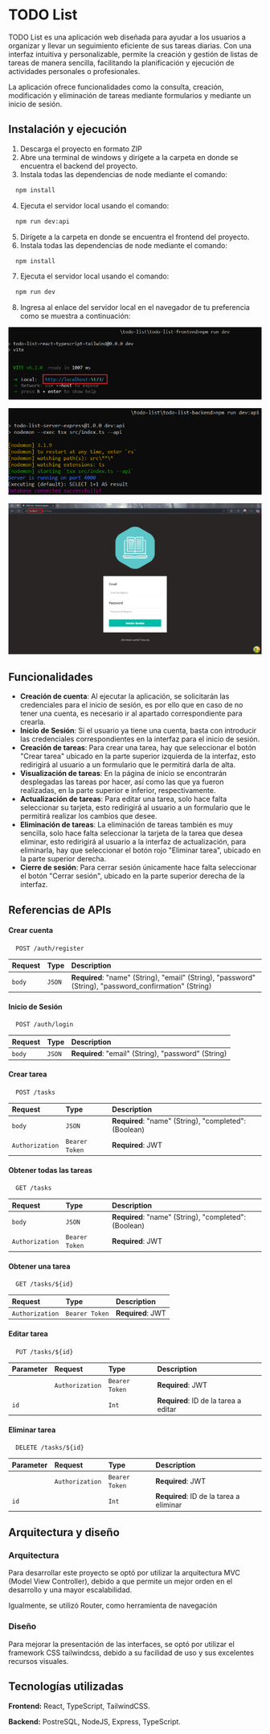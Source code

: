# TODO List

TODO List es una aplicación web diseñada para ayudar a los usuarios a organizar y llevar un seguimiento eficiente de sus tareas diarias. Con una interfaz intuitiva y personalizable, permite la creación y gestión de listas de tareas de manera sencilla, facilitando la planificación y ejecución de actividades personales o profesionales.

La aplicación ofrece funcionalidades como la consulta, creación, modificación y eliminación de tareas mediante formularios y mediante un inicio de sesión.

## Instalación y ejecución

1. Descarga el proyecto en formato ZIP
2. Abre una terminal de windows y dirígete a la carpeta en donde se encuentra el backend del proyecto.
3. Instala todas las dependencias de node mediante el comando:

```bash
  npm install
```

4. Ejecuta el servidor local usando el comando:

```bash
  npm run dev:api
```

5. Dirígete a la carpeta en donde se encuentra el frontend del proyecto.
6. Instala todas las dependencias de node mediante el comando:

```bash
  npm install
```

7. Ejecuta el servidor local usando el comando:

```bash
  npm run dev
```

8. Ingresa al enlace del servidor local en el navegador de tu preferencia como se muestra a continuación:

![App Screenshot](assets/frontend.png)

![App Screenshot](assets/backend.png)

![App Screenshot](assets/login.png)

## Funcionalidades

-   **Creación de cuenta**: Al ejecutar la aplicación, se solicitarán las credenciales para el inicio de sesión, es por ello que en caso de no tener una cuenta, es necesario ir al apartado correspondiente para crearla.
-   **Inicio de Sesión**: Si el usuario ya tiene una cuenta, basta con introducir las credenciales correspondientes en la interfaz para el inicio de sesión.
-   **Creación de tareas**: Para crear una tarea, hay que seleccionar el botón "Crear tarea" ubicado en la parte superior izquierda de la interfaz, esto redirigirá al usuario a un formulario que le permitirá darla de alta.
-   **Visualización de tareas**: En la página de inicio se encontrarán desplegadas las tareas por hacer, así como las que ya fueron realizadas, en la parte superior e inferior, respectivamente.
-   **Actualización de tareas**: Para editar una tarea, solo hace falta seleccionar su tarjeta, esto redirigirá al usuario a un formulario que le permitirá realizar los cambios que desee.
-   **Eliminación de tareas**: La eliminación de tareas también es muy sencilla, solo hace falta seleccionar la tarjeta de la tarea que desea eliminar, esto redirigirá al usuario a la interfaz de actualización, para eliminarla, hay que seleccionar el botón rojo "Eliminar tarea", ubicado en la parte superior derecha.
-   **Cierre de sesión**: Para cerrar sesión únicamente hace falta seleccionar el botón "Cerrar sesión", ubicado en la parte superior derecha de la interfaz.

## Referencias de APIs

#### Crear cuenta

```http
  POST /auth/register
```

| Request | Type   | Description                                                                                            |
| :------ | :----- | :----------------------------------------------------------------------------------------------------- |
| `body`  | `JSON` | **Required**: "name" (String), "email" (String), "password" (String), "password_confirmation" (String) |

#### Inicio de Sesión

```http
  POST /auth/login
```

| Request | Type   | Description                                         |
| :------ | :----- | :-------------------------------------------------- |
| `body`  | `JSON` | **Required**: "email" (String), "password" (String) |

#### Crear tarea

```http
  POST /tasks
```

| Request         | Type           | Description                                           |
| :-------------- | :------------- | :---------------------------------------------------- |
| `body`          | `JSON`         | **Required**: "name" (String), "completed": (Boolean) |
| `Authorization` | `Bearer Token` | **Required**: JWT                                     |

#### Obtener todas las tareas

```http
  GET /tasks
```

| Request         | Type           | Description                                           |
| :-------------- | :------------- | :---------------------------------------------------- |
| `body`          | `JSON`         | **Required**: "name" (String), "completed": (Boolean) |
| `Authorization` | `Bearer Token` | **Required**: JWT                                     |

#### Obtener una tarea

```http
  GET /tasks/${id}
```

| Request         | Type           | Description       |
| :-------------- | :------------- | :---------------- |
| `Authorization` | `Bearer Token` | **Required**: JWT |

#### Editar tarea

```http
  PUT /tasks/${id}
```

| Parameter | Request         | Type           | Description                           |
| :-------- | :-------------- | :------------- | :------------------------------------ |
|           | `Authorization` | `Bearer Token` | **Required**: JWT                     |
| `id`      |                 | `Int`          | **Required**: ID de la tarea a editar |

#### Eliminar tarea

```http
  DELETE /tasks/${id}
```

| Parameter | Request         | Type           | Description                             |
| :-------- | :-------------- | :------------- | :-------------------------------------- |
|           | `Authorization` | `Bearer Token` | **Required**: JWT                       |
| `id`      |                 | `Int`          | **Required**: ID de la tarea a eliminar |

## Arquitectura y diseño

### Arquitectura

Para desarrollar este proyecto se optó por utilizar la arquitectura MVC (Model View Controller), debido a que permite un mejor orden en el desarrollo y una mayor escalabilidad.

Igualmente, se utilizó Router, como herramienta de navegación

### Diseño

Para mejorar la presentación de las interfaces, se optó por utilizar el framework CSS tailwindcss, debido a su facilidad de uso y sus excelentes recursos visuales.

## Tecnologías utilizadas

**Frontend:** React, TypeScript, TailwindCSS.

**Backend:** PostreSQL, NodeJS, Express, TypeScript.
